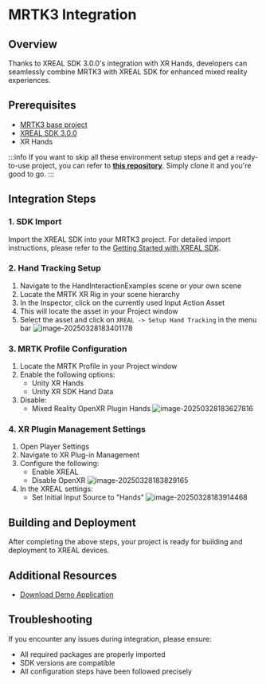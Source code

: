 # MRTK3 Integration 

## Overview
Thanks to XREAL SDK 3.0.0's integration with XR Hands, developers can seamlessly combine MRTK3 with XREAL SDK for enhanced mixed reality experiences.

## Prerequisites
- [MRTK3 base project](https://github.com/MixedRealityToolkit/MixedRealityToolkit-Unity)
- [XREAL SDK 3.0.0](https://developer.xreal.com/download)
- XR Hands

:::info
If you want to skip all these environment setup steps and get a ready-to-use project, you can refer to **[this repository](https://github.com/dengxian-xreal/MixedRealityToolkit-Unity-XREALSDK)**.
Simply clone it and you're good to go.
:::


## Integration Steps

### 1. SDK Import
Import the XREAL SDK into your MRTK3 project. For detailed import instructions, please refer to the [Getting Started with XREAL SDK](https://docs.xreal.com/Getting%20Started%20with%20XREAL%20SDK#3-import-xreal-sdk-for-unity).

### 2. Hand Tracking Setup
1. Navigate to the HandInteractionExamples scene or your own scene
2. Locate the MRTK XR Rig in your scene hierarchy
3. In the Inspector, click on the currently used Input Action Asset
4. This will locate the asset in your Project window
5. Select the asset and click on `XREAL -> Setup Hand Tracking` in the menu bar
![image-20250328183401178](https://pub-8dffc52979c34362aa2dbe3a43f0792a.r2.dev/image-20250328183401178.png)

### 3. MRTK Profile Configuration
1. Locate the MRTK Profile in your Project window
2. Enable the following options:
   - Unity XR Hands
   - Unity XR SDK Hand Data
3. Disable:
   - Mixed Reality OpenXR Plugin Hands
![image-20250328183627816](https://pub-8dffc52979c34362aa2dbe3a43f0792a.r2.dev/image-20250328183627816.png)

### 4. XR Plugin Management Settings
1. Open Player Settings
2. Navigate to XR Plug-in Management
3. Configure the following:
   - Enable XREAL
   - Disable OpenXR
   ![image-20250328183829165](https://pub-8dffc52979c34362aa2dbe3a43f0792a.r2.dev/image-20250328183829165.png)
4. In the XREAL settings:
   - Set Initial Input Source to "Hands"
   ![image-20250328183914468](https://pub-8dffc52979c34362aa2dbe3a43f0792a.r2.dev/image-20250328183914468.png)


## Building and Deployment
After completing the above steps, your project is ready for building and deployment to XREAL devices.

## Additional Resources
- [Download Demo Application](https://public-resource.xreal.com/download/Application/MRTK3DemoForXREALSDK.apk)


## Troubleshooting
If you encounter any issues during integration, please ensure:
- All required packages are properly imported
- SDK versions are compatible
- All configuration steps have been followed precisely

